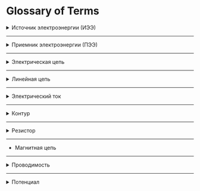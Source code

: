 # Glossary of Terms

 
<details>

<summary>Источник электроэнергии (ИЭЭ)</summary>

## Источник электроэнергии — это устройство или система, которая обеспечивает подачу электрической энергии в электрическую цепь. Источники электроэнергии преобразуют другие формы энергии (механическую, химическую, солнечную и т. д.) в электрическую. Эти устройства обеспечивают ток, который используется для питания различных приёмников электроэнергии.

### Типы источников электроэнергии:

1. **Генераторы** (или электростанции):
- Преобразуют механическую энергию в электрическую. Примеры:
    - **Турбогенераторы** на тепловых, атомных и гидроэлектростанциях.
    - **Гидрогенераторы** на гидроэлектростанциях.
    - **Ветрогенераторы** используют энергию ветра для выработки электричества.

2. **Аккумуляторы и батареи**:
- Преобразуют химическую энергию в электрическую.
- Примеры: **аккумуляторы** (например, свинцово-кислотные, литий-ионные), **батареи** (например, AA, AAA, автомобильные аккумуляторы).

3. **Солнечные панели**:
- Преобразуют солнечную энергию в электрическую с помощью фотоэлектрических элементов.

4. **Топливные элементы**:
- Преобразуют химическую энергию топлива непосредственно в электрическую энергию через электрохимическую реакцию.
- Примеры: водородные топливные элементы.

5. **Термогальванические и термоэлектрические генераторы**:
- Преобразуют теплоту в электрическую энергию.

6. **Элементы пироустройства**:
- Преобразуют механическое воздействие или давление в электрический ток, например, пьезоэлектрические элементы.

### Характеристики источников электроэнергии:

- **Напряжение**: Источник может генерировать постоянное или переменное напряжение. Например, аккумуляторы обычно имеют постоянное напряжение, а генераторы — переменное.

- **Мощность**: Это количество энергии, которое источник может обеспечить за определенный промежуток времени. Источник энергии может быть маломощным (например, батарейки) или высокомощным (например, электростанции).

- **Эффективность**: Эффективность преобразования энергии из одной формы в электрическую может зависеть от типа источника и его конструкции.

### Примеры источников электроэнергии:

1. **Электрогенераторы** на электростанциях.
2. **Аккумуляторы** (например, автомобильные, ноутбучные).
3. **Солнечные панели**.
4. **Ветряные турбины**.
5. **Топливные элементы**, использующие водород или другие топлива.

### Заключение:

Источник электроэнергии — это начало электрической цепи, которое подает электрический ток для питания различных устройств, преобразуя другие виды энергии в электрическую. Он играет ключевую роль в обеспечении функционирования всех типов электрических систем.
</details>

---

<details>

<summary>Приемник электроэнергии (ПЭЭ)</summary>

Это же потребитель и нагрузка. 

## Приёмник электроэнергии — это устройство или установка, которая преобразует электрическую энергию в другие виды энергии (например, механическую, тепловую, световую) для выполнения какой-либо работы. В контексте электрических цепей, приёмник электроэнергии является конечным элементом системы, куда подается энергия от источника (например, генератора или аккумулятора).

### Примеры приёмников электроэнергии:

1. **Электрические двигатели** — преобразуют электрическую энергию в механическую (например, в вентиляторе, насосах или электромобилях).
2. **Освещительные приборы** — такие как лампы, которые преобразуют электрическую энергию в световую.
3. **Нагревательные элементы** — такие как электроплиты, обогреватели или тостеры, которые преобразуют электрическую энергию в теплоту.
4. **Электронные устройства** — телефоны, телевизоры, компьютеры и другие устройства, которые используют электрическую энергию для работы их электронных компонентов.

### Особенности приёмников:

- **Мощность**: Приёмники могут работать при различных уровнях мощности, от низких (например, в быту) до высоких (например, в промышленности).
- **Эффективность**: Приёмники могут иметь различную степень преобразования энергии, в зависимости от их типа и конструктивных особенностей.
- **Характер работы**: В зависимости от типа энергии, которую они потребляют, приёмники могут иметь разные характеристики: постоянная нагрузка, переменная нагрузка, пульсирующая нагрузка и т.д.

Приёмники электроэнергии являются неотъемлемой частью большинства электрических цепей, поскольку они обеспечивают использование подводимой энергии для выполнения конкретной работы.
</details>

---

<details>

<summary>Электрическая цепь</summary>

## Электрическая цепь — это замкнутая проводящая система, через которую может протекать электрический ток. Она состоит из различных компонентов, таких как источники энергии (например, батареи или генераторы), проводники (провода или кабели), элементы управления (выключатели, предохранители) и различные электрические устройства (резисторы, конденсаторы, лампочки и другие).

Основные характеристики электрической цепи:

1. **Источник энергии**: генерирует электрический ток, например, батарея или аккумулятор.
2. **Проводники**: проводят электрический ток между элементами цепи, обычно это металлические провода.
3. **Нагрузочные элементы**: устройства, которые используют электрическую энергию, например, лампочки, электродвигатели, сопротивления и другие.
4. **Замкнутость цепи**: для протекания тока электрическая цепь должна быть замкнутой (от источника энергии до нагрузки и обратно).

Электрическая цепь может быть **последовательной**, **параллельной** или комбинированной (смешанной), в зависимости от того, как соединены её элементы.

Пример простой цепи: батарея, провод и лампочка, соединенные в одном замкнутом контуре. Когда цепь замкнута, ток начинает течь через провод и зажигать лампочку.
</details>

---

<details>

<summary>Линейная цепь</summary>

## Линейная цепь 

Линейная цепь — это электрическая цепь, в которой выполняется **принцип суперпозиции**, т.е. токи и напряжения зависят от источников и параметров цепи *линейно*. Это означает, что удвоение напряжения приводит к удвоению тока, и суммарный отклик цепи равен сумме откликов на отдельные источники.

**Принцип суперпозиции**

Принцип суперпозиции гласит, что в линейной цепи (цепи, где все элементы линейны, например, резисторы, конденсаторы, катушки индуктивности) реакция на несколько источников энергии (источников тока или ЭДС) может быть найдена как сумма реакций на каждый источник в отдельности, при условии, что все остальные источники "выключены".
В линейной цепи токи и напряжения являются линейными функциями от источников. Это означает, что если источник увеличивается в $k$ раз, то токи и напряжения также изменятся в $k$ раз.

### ⚡ **Основные признаки линейной цепи:**

1. **Прямолинейная зависимость**  
   - Закон Ома выполняется без изменений: \( I = \frac{U}{R} \)  
   - График зависимости тока от напряжения — *прямая линия*.

2. **Постоянные параметры**  
   - Сопротивление \(R\), индуктивность \(L\), ёмкость \(C\) — *не зависят* от величины тока или напряжения.  
   - Пример: резистор с постоянным сопротивлением.

3. **Принцип суперпозиции**  
   - В цепи с несколькими источниками ток/напряжение в любой точке можно найти, сложив эффекты от каждого источника по отдельности.

---

### ✅ **Примеры линейных цепей:**
- Схемы с резисторами, катушками и конденсаторами с постоянными параметрами.  
- Цепи с источниками постоянного и переменного тока без нелинейных компонентов.

### 🚫 **Нелинейные цепи:**
- **Диоды, транзисторы, варисторы** — их характеристики зависят от напряжения или тока.  
- **Катушки с насыщением** — индуктивность меняется при сильном токе.  
- **Изменяющиеся сопротивления** — термисторы, фотосопротивления.

---

### 🎯 **Зачем это важно?**  
Методы анализа цепей, такие как контурные токи, узловые потенциалы, эквивалентные генераторы, работают *только для линейных цепей*.  
Для нелинейных цепей применяют численные методы или специальные упрощения.

</details>

---





<details>

<summary>Электрический ток</summary>

## Электрический ток

Электрический ток – это направленное (упорядоченное) движение электрически заряженных частиц. Представьте себе реку: вода в ней течет в определенном направлении. Точно так же и электрический ток – это поток заряженных частиц, движущихся вдоль проводника.

Носители электрического заряда
    - Электроны: Самые распространенные носители заряда в металлах. Они имеют отрицательный заряд и движутся от минуса к плюсу.
    - Ионы: Заряженные атомы или группы атомов. Они могут быть как положительно, так и отрицательно заряженными. В жидкостях и газах ток часто образуется за счет движения ионов.

</details>



---
<details>

<summary>Контур</summary>

## Контур

**Контур** — это замкнутый путь в электрической цепи, который начинается и заканчивается в одной и той же точке, проходя через элементы цепи (резисторы, источники напряжения и тока и т.д.) без пересечения одной и той же ветви дважды в одном направлении.

---

### ✅ **Независимый контур**  
**Независимый контур** — это контур, содержащий хотя бы одну ветвь, которая не входит в другие контуры. Он не может быть выражен как комбинация других контуров в цепи.  

🔍 **Главные признаки независимого контура:**
1. **Уникальная ветвь:** Имеет хотя бы один элемент (ветвь), отсутствующий в других контурах.
2. **Минимальное пересечение:** Независимые контуры не могут быть получены сложением или вычитанием токов других контуров.
3. **Количество контуров:** Для плоской схемы количество независимых контуров определяется формулой:
   
   $L = B - N + 1$
    
   где:
   - $ L $ — количество независимых контуров,  
   - $ B $ — количество ветвей,  
   - $ N $ — количество узлов.

 
</details>

---

<details>

<summary>Резистор</summary>

## [Резистор](../theories_of_electrical_circuits/lessons/3.html#Резистивный-элемент-резистор) — это пассивный электрический компонент, предназначенный для ограничения или регулирования тока в электрической цепи. Он используется для создания сопротивления в цепи, что позволяет контролировать ток и напряжение, а также защищать другие компоненты от перегрузок и коротких замыканий.

### Основные характеристики резистора:

1. **Сопротивление (R)**: Это основной параметр резистора, измеряемый в омах (Ω). Сопротивление определяет, насколько сильно резистор препятствует прохождению электрического тока. Чем выше сопротивление, тем меньше тока может пройти через резистор при заданном напряжении.

2. **Мощность (P)**: Резисторы могут быть рассчитаны на определённую мощность, которая измеряется в ваттах (W). Это максимальная мощность, которую резистор может рассеять, не повреждая себя. Превышение этой мощности может привести к перегреву и выходу из строя резистора.

3. **Точность**: Резисторы могут иметь различные уровни точности, обозначаемые процентами. Например, резистор с точностью ±5% означает, что его сопротивление может отклоняться от номинального значения на 5%.

4. **Температурный коэффициент**: Резистор может изменять своё сопротивление в зависимости от температуры. Температурный коэффициент указывает, на сколько изменится сопротивление при изменении температуры на 1 градус Цельсия.

### Типы резисторов:

- **Проводниковые резисторы**: Обычно сделаны из углерода или металлической проволоки.
- **Пленочные резисторы**: Сопротивление формируется на плёнке, нанесённой на диэлектрический материал.
- **Сменные резисторы (потенциометры и вариационные резисторы)**: Эти резисторы позволяют изменять сопротивление вручную.
- **Мощные резисторы**: Эти резисторы имеют большую мощность и предназначены для работы в цепях с высоким током.

### Применение резисторов:

1. **Ограничение тока**: Для защиты компонентов от избыточного тока.
2. **Делители напряжения**: Используются для создания нужных напряжений в цепи.
3. **Фильтры**: В сочетании с конденсаторами и катушками резисторы используются для создания фильтров, которые пропускают только определённые частоты.
4. **Стабилизация работы цепей**: Они могут использоваться для стабилизации параметров работы других компонентов, таких как транзисторы.

### Как выбрать резистор?
При выборе резистора важно учитывать следующие параметры:
- **Номинальное сопротивление** (например, 1000 Ω).
- **Максимальная мощность**, которую резистор может рассеивать (например, 0.25 W).
- **Точность** и **температурный коэффициент**, если точность критична для работы схемы.

Резисторы — это одни из самых базовых и распространённых компонентов в электрических и электронных схемах.

[Резистор wikipedia](https://ru.wikipedia.org/wiki/%D0%A0%D0%B5%D0%B7%D0%B8%D1%81%D1%82%D0%BE%D1%80)
</details>

---

- Магнитная цепь


---
<details>

<summary>Проводимость</summary>

[Проводимость](../theories_of_electrical_circuits/lessons/3.html#Проводимость-𝐺) (𝐺) — это величина, обратная сопротивлению (𝑅), которая характеризует способность проводника или компонента проводить электрический ток. Чем выше проводимость, тем легче ток проходит через элемент цепи.

Проводимость рассчитывается как:

$G = \frac{1}{R}$

Где:  
- $G$ — проводимость, измеряется в **сименсах** (S).  
- $R$ — сопротивление, измеряется в **омах** ($\Omega$).
</details>

---

<details>

<summary>Потенциал</summary>

### ⚡ **Что такое потенциал в электротехнике?** ⚡  

**Электрический потенциал** — это физическая величина, которая показывает, сколько **работы** нужно совершить, чтобы переместить единичный положительный заряд из точки с нулевым потенциалом (обычно "земля" или бесконечность) в рассматриваемую точку электрического поля.  

Когда измеряют потенциал в какой-то точке, то один щуп ставят в эту точку, а другой на землю или минус к источнику ЭДС

ЭДС может быть направлен $a\to b$, а потенциал в другую $ \varphi_b \to \varphi_a$ - это значит что сила ЭДС источника меньше внешней силы действующих на этот отрезок со стороны высокого потенциала 

---

### 📐 **Формула определения потенциала:**  

 
$\varphi = \frac{W}{q}$
 

где:  
- $ \varphi $ — **электрический потенциал** (в вольтах, $ В $);  
- $ W $ — работа по перемещению заряда (в джоулях, $ Дж $);  
- $ q $ — заряд (в кулонах, $ Кл $).

---

### 🔋 **Физический смысл:**  
- **Потенциал** — это «уровень энергии» для заряда в электрическом поле.  
- Чем **выше потенциал**, тем **больше энергии** у заряда в этой точке.  
- **Напряжение** между двумя точками — это просто разность потенциалов:  
  
  $U_{AB} = \varphi_A - \varphi_B$
  

---

### ⚡ **Примеры для наглядности:**  

1. **Аналогия с водой:**  
   Представь водопад. Вода на вершине имеет большой «гравитационный потенциал», а у подножия — маленький. Поток воды идёт сверху вниз, как и электрический ток идёт от высокого потенциала к низкому.  

2. **Батарейка:**  
   - На «+» полюсе батарейки потенциал выше, чем на «−».  
   - Разность потенциалов между полюсами = напряжение батарейки (например, 1.5 В).  

---

### 🚀 **Ключевые моменты:**  
- Потенциал — это свойство точки в поле.  
- Напряжение — это разность потенциалов между двумя точками.  
- Заряд всегда движется от высокого потенциала к низкому (если это положительный заряд).  

</details>